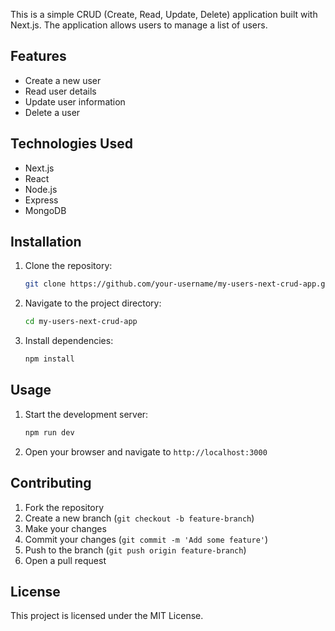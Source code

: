 This is a simple CRUD (Create, Read, Update, Delete) application built with Next.js. The application allows users to manage a list of users.

## Features

- Create a new user
- Read user details
- Update user information
- Delete a user

## Technologies Used

- Next.js
- React
- Node.js
- Express
- MongoDB

## Installation

1. Clone the repository:
    ```sh
    git clone https://github.com/your-username/my-users-next-crud-app.git
    ```
2. Navigate to the project directory:
    ```sh
    cd my-users-next-crud-app
    ```
3. Install dependencies:
    ```sh
    npm install
    ```

## Usage

1. Start the development server:
    ```sh
    npm run dev
    ```
2. Open your browser and navigate to `http://localhost:3000`

## Contributing

1. Fork the repository
2. Create a new branch (`git checkout -b feature-branch`)
3. Make your changes
4. Commit your changes (`git commit -m 'Add some feature'`)
5. Push to the branch (`git push origin feature-branch`)
6. Open a pull request

## License

This project is licensed under the MIT License.